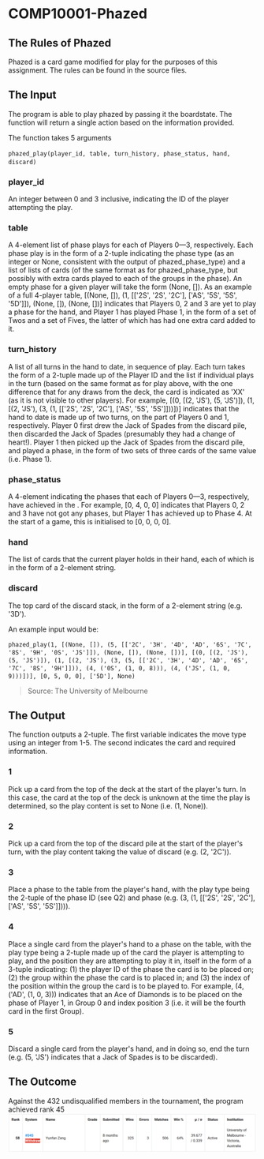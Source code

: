 # COMP10001-Phazed
## The Rules of Phazed
Phazed is a card game modified for play for the purposes of this assignment. The rules can be found in the source files.
## The Input
The program is able to play phazed by passing it the boardstate. The function will return a single action based on the information provided.

The function takes 5 arguments

`phazed_play(player_id, table, turn_history, phase_status, hand, discard)`

### player_id
An integer between 0 and 3 inclusive, indicating the ID of the player attempting the play. 
### table
A 4-element list of phase plays for each of Players 0—3, respectively. Each phase play is in the form of a 2-tuple indicating the phase type (as an integer or None, consistent with the output of phazed_phase_type) and a list of lists of cards (of the same format as for phazed_phase_type, but possibly with extra cards played to each of the groups in the phase). An empty phase for a given player will take the form (None, []). As an example of a full 4-player table, [(None, []), (1, [['2S', '2S', '2C'], ['AS', '5S', '5S', '5D']]), (None, []), (None, [])] indicates that Players 0, 2 and 3 are yet to play a phase for the hand, and Player 1 has played Phase 1, in the form of a set of Twos and a set of Fives, the latter of which has had one extra card added to it. 
### turn_history
A list of all turns in the hand to date, in sequence of play. Each turn takes the form of a 2-tuple made up of the Player ID and the list if individual plays in the turn (based on the same format as for play above, with the one difference that for any draws from the deck, the card is indicated as 'XX' (as it is not visible to other players). For example, [(0, [(2, 'JS'), (5, 'JS')]), (1, [(2, 'JS'), (3, (1, [['2S', '2S', '2C'], ['AS', '5S', '5S']]))])] indicates that the hand to date is made up of two turns, on the part of Players 0 and 1, respectively. Player 0 first drew the Jack of Spades from the discard pile, then discarded the Jack of Spades (presumably they had a change of heart!). Player 1 then picked up the Jack of Spades from the discard pile, and played a phase, in the form of two sets of three cards of the same value (i.e. Phase 1). 
### phase_status
A 4-element indicating the phases that each of Players 0—3, respectively, have achieved in the . For example, [0, 4, 0, 0] indicates that Players 0, 2 and 3 have not got any phases, but Player 1 has achieved up to Phase 4. At the start of a game, this is initialised to [0, 0, 0, 0]. 
### hand
The list of cards that the current player holds in their hand, each of which is in the form of a 2-element string. 
### discard
The top card of the discard stack, in the form of a 2-element string (e.g. '3D'). 
    

An example input would be:

```
phazed_play(1, [(None, []), (5, [['2C', '3H', '4D', 'AD', '6S', '7C', '8S', '9H', '0S', 'JS']]), (None, []), (None, [])], [(0, [(2, 'JS'), (5, 'JS')]), (1, [(2, 'JS'), (3, (5, [['2C', '3H', '4D', 'AD', '6S', '7C', '8S', '9H']])), (4, ('0S', (1, 0, 8))), (4, ('JS', (1, 0, 9)))])], [0, 5, 0, 0], ['5D'], None)
```
> Source: The University of Melbourne

## The Output
The function outputs a 2-tuple. The first variable indicates the move type using an integer from 1-5. The second indicates the card and required information.

### 1
Pick up a card from the top of the deck at the start of the player's turn. In this case, the card at the top of the deck is unknown at the time the play is determined, so the play content is set to None (i.e. (1, None)). 
### 2
Pick up a card from the top of the discard pile at the start of the player's turn, with the play content taking the value of discard (e.g. (2, '2C')). 
### 3
Place a phase to the table from the player's hand, with the play type being the 2-tuple of the phase ID (see Q2) and phase (e.g. (3, (1, [['2S', '2S', '2C'], ['AS', '5S', '5S']]))). 
### 4
Place a single card from the player's hand to a phase on the table, with the play type being a 2-tuple made up of the card the player is attempting to play, and the position they are attempting to play it in, itself in the form of a 3-tuple indicating: (1) the player ID of the phase the card is to be placed on; (2) the group within the phase the card is to placed in; and (3) the index of the position within the group the card is to be played to. For example, (4, ('AD', (1, 0, 3))) indicates that an Ace of Diamonds is to be placed on the phase of Player 1, in Group 0 and index position 3 (i.e. it will be the fourth card in the first Group). 
### 5
Discard a single card from the player's hand, and in doing so, end the turn (e.g. (5, 'JS') indicates that a Jack of Spades is to be discarded). 

## The Outcome
Against the 432 undisqualified members in the tournament, the program achieved rank 45
![Tournament Final Ranking](https://github.com/YunfanZeng/COMP10001-Phazed/blob/main/Tournament/FinalRank.PNG?raw=true)
